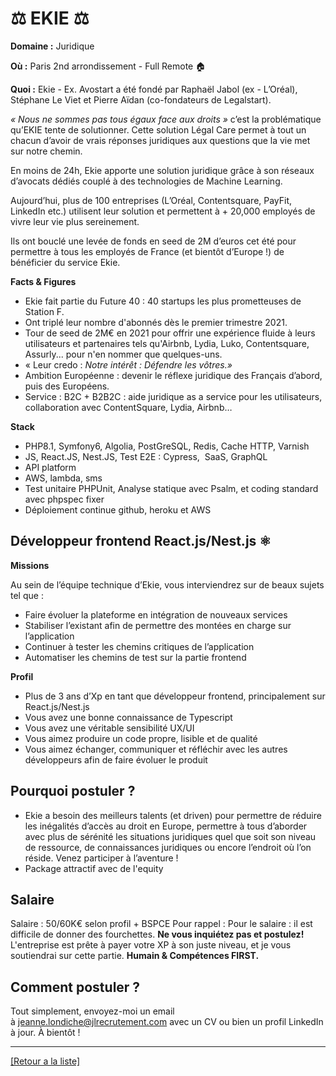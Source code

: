 # ⚖️ EKIE ⚖️

**Domaine :** Juridique

**Où :** Paris 2nd arrondissement - Full Remote 🏠

**Quoi :** Ekie - Ex. Avostart a été fondé par Raphaël Jabol (ex - L’Oréal), Stéphane Le Viet et Pierre Aïdan (co-fondateurs de Legalstart).

*« Nous ne sommes pas tous égaux face aux droits »* c’est la problématique qu’EKIE tente de solutionner. Cette solution Légal Care permet à tout un chacun d’avoir de vrais réponses juridiques aux questions que la vie met sur notre chemin.

En moins de 24h, Ekie apporte une solution juridique grâce à son réseaux d’avocats dédiés couplé à des technologies de Machine Learning.

Aujourd’hui, plus de 100 entreprises (L’Oréal, Contentsquare, PayFit, LinkedIn etc.) utilisent leur solution et permettent à + 20,000 employés de vivre leur vie plus sereinement.

Ils ont bouclé une levée de fonds en seed de 2M d’euros cet été pour permettre à tous les employés de France (et bientôt d’Europe !) de bénéficier du service Ekie.

**Facts & Figures**

* Ekie fait partie du Future 40 : 40 startups les plus prometteuses de Station F.
* Ont triplé leur nombre d'abonnés dès le premier trimestre 2021.
* Tour de seed de 2M€ en 2021 pour offrir une expérience fluide à leurs utilisateurs et partenaires tels qu'Airbnb, Lydia, Luko, Contentsquare, Assurly... pour n'en nommer que quelques-uns.
* « Leur credo : *Notre intérêt : Défendre les vôtres.»*
* Ambition Européenne : devenir le réflexe juridique des Français d’abord, puis des Européens.
* Service : B2C + B2B2C : aide juridique as a service pour les utilisateurs, collaboration avec ContentSquare, Lydia, Airbnb…

**Stack**

* PHP8.1, Symfony6, Algolia, PostGreSQL, Redis, Cache HTTP, Varnish
* JS, React.JS, Nest.JS, Test E2E : Cypress,  SaaS, GraphQL
* API platform
* AWS, lambda, sms
* Test unitaire PHPUnit, Analyse statique avec Psalm, et coding standard avec phpspec fixer
* Déploiement continue github, heroku et AWS

## Développeur frontend React.js/Nest.js ⚛️

**Missions**

Au sein de l’équipe technique d’Ekie, vous interviendrez sur de beaux sujets tel que :
* Faire évoluer la plateforme en intégration de nouveaux services
* Stabiliser l’existant afin de permettre des montées en charge sur l’application
* Continuer à tester les chemins critiques de l’application
* Automatiser les chemins de test sur la partie frontend

**Profil**

* Plus de 3 ans d’Xp en tant que développeur frontend, principalement sur React.js/Nest.js
* Vous avez une bonne connaissance de Typescript
* Vous avez une véritable sensibilité UX/UI
* Vous aimez produire un code propre, lisible et de qualité
* Vous aimez échanger, communiquer et réfléchir avec les autres développeurs afin de faire évoluer le produit

## Pourquoi postuler ?

* Ekie a besoin des meilleurs talents (et driven) pour permettre de réduire les inégalités d’accès au droit en Europe, permettre à tous d’aborder avec plus de sérénité les situations juridiques quel que soit son niveau de ressource, de connaissances juridiques ou encore l’endroit où l’on réside. Venez participer à l’aventure !
* Package attractif avec de l'equity

## Salaire

Salaire : 50/60K€ selon profil + BSPCE
Pour rappel : Pour le salaire : il est difficile de donner des fourchettes. **Ne vous inquiétez pas et postulez!** L'entreprise est prête à payer votre XP à son juste niveau, et je vous soutiendrai sur cette partie. **Humain & Compétences FIRST.**

## Comment postuler ?

Tout simplement, envoyez-moi un email à jeanne.londiche@jlrecrutement.com avec un CV ou bien un profil LinkedIn à jour. À bientôt !

----
<a href="https://github.com/jlondiche/job-board-php/blob/master/README.md">[Retour a la liste]</a>